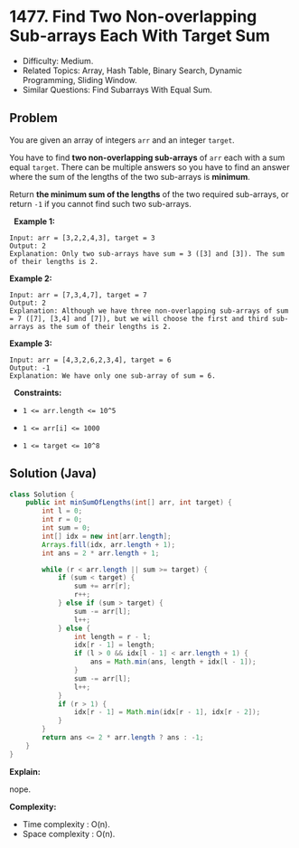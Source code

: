 # 1477. Find Two Non-overlapping Sub-arrays Each With Target Sum

- Difficulty: Medium.
- Related Topics: Array, Hash Table, Binary Search, Dynamic Programming, Sliding Window.
- Similar Questions: Find Subarrays With Equal Sum.

## Problem

You are given an array of integers ```arr``` and an integer ```target```.

You have to find **two non-overlapping sub-arrays** of ```arr``` each with a sum equal ```target```. There can be multiple answers so you have to find an answer where the sum of the lengths of the two sub-arrays is **minimum**.

Return **the minimum sum of the lengths** of the two required sub-arrays, or return ```-1``` if you cannot find such two sub-arrays.

 
**Example 1:**

```
Input: arr = [3,2,2,4,3], target = 3
Output: 2
Explanation: Only two sub-arrays have sum = 3 ([3] and [3]). The sum of their lengths is 2.
```

**Example 2:**

```
Input: arr = [7,3,4,7], target = 7
Output: 2
Explanation: Although we have three non-overlapping sub-arrays of sum = 7 ([7], [3,4] and [7]), but we will choose the first and third sub-arrays as the sum of their lengths is 2.
```

**Example 3:**

```
Input: arr = [4,3,2,6,2,3,4], target = 6
Output: -1
Explanation: We have only one sub-array of sum = 6.
```

 
**Constraints:**


	
- ```1 <= arr.length <= 10^5```
	
- ```1 <= arr[i] <= 1000```
	
- ```1 <= target <= 10^8```



## Solution (Java)

```java
class Solution {
    public int minSumOfLengths(int[] arr, int target) {
        int l = 0;
        int r = 0;
        int sum = 0;
        int[] idx = new int[arr.length];
        Arrays.fill(idx, arr.length + 1);
        int ans = 2 * arr.length + 1;

        while (r < arr.length || sum >= target) {
            if (sum < target) {
                sum += arr[r];
                r++;
            } else if (sum > target) {
                sum -= arr[l];
                l++;
            } else {
                int length = r - l;
                idx[r - 1] = length;
                if (l > 0 && idx[l - 1] < arr.length + 1) {
                    ans = Math.min(ans, length + idx[l - 1]);
                }
                sum -= arr[l];
                l++;
            }
            if (r > 1) {
                idx[r - 1] = Math.min(idx[r - 1], idx[r - 2]);
            }
        }
        return ans <= 2 * arr.length ? ans : -1;
    }
}
```

**Explain:**

nope.

**Complexity:**

* Time complexity : O(n).
* Space complexity : O(n).
